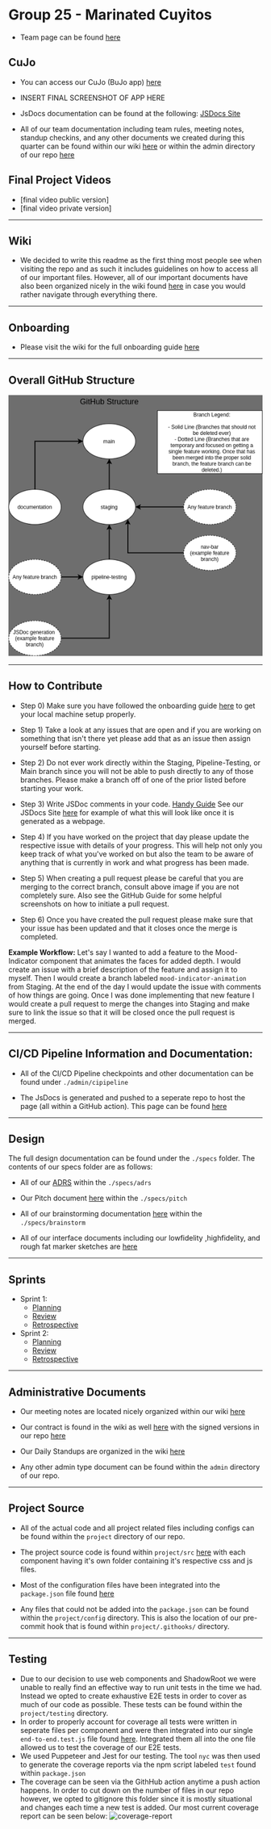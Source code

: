 # Group 25 - Marinated Cuyitos

- Team page can be found [here](admin/team.md)

## CuJo

- You can access our CuJo (BuJo app) [here](https://cse110-sp21-group25.github.io/cse110-sp21-group25/project/src/index.html)

- INSERT FINAL SCREENSHOT OF APP HERE

- JsDocs documentation can be found at the following: [JSDocs Site](https://cujodocs.github.io/CuJoDocumentation/)

- All of our team documentation including team rules, meeting notes, standup checkins, and any other documents we created during this quarter can be found within our wiki [here](https://github.com/cse110-sp21-group25/cse110-sp21-group25/wiki) or within the admin directory of our repo [here](https://github.com/cse110-sp21-group25/cse110-sp21-group25/tree/onboarding-guide/admin)

## Final Project Videos

- [final video public version]
- [final video private version]

---

## Wiki

- We decided to write this readme as the first thing most people see when visiting the repo and as such it includes guidelines on how to access all of our important files. However, all of our important documents have also been organized nicely in the wiki found [here](https://github.com/cse110-sp21-group25/cse110-sp21-group25/wiki) in case you would rather navigate through everything there.

---

## Onboarding

- Please visit the wiki for the full onboarding guide [here](https://github.com/cse110-sp21-group25/cse110-sp21-group25/wiki/Onboarding)

---

## Overall GitHub Structure

![Our GitHub Structure](./admin/cipipeline/github-flow.png)

---

## How to Contribute

- Step 0) Make sure you have followed the onboarding guide [here](https://github.com/cse110-sp21-group25/cse110-sp21-group25/wiki/Onboarding-Setup) to get your local machine setup properly.

- Step 1) Take a look at any issues that are open and if you are working on something that isn't there yet please add that as an issue then assign yourself before starting.

- Step 2) Do not ever work directly within the Staging, Pipeline-Testing, or Main branch since you will not be able to push directly to any of those branches. Please make a branch off of one of the prior listed before starting your work.

- Step 3) Write JSDoc comments in your code. [Handy Guide](https://devhints.io/jsdoc) See our JSDocs Site [here](https://cujodocs.github.io/CuJoDocumentation/) for example of what this will look like once it is generated as a webpage.

- Step 4) If you have worked on the project that day please update the respective issue with details of your progress. This will help not only you keep track of what you've worked on but also the team to be aware of anything that is currently in work and what progress has been made.

- Step 5) When creating a pull request please be careful that you are merging to the correct branch, consult above image if you are not completely sure. Also see the GitHub Guide for some helpful screenshots on how to initiate a pull request.

- Step 6) Once you have created the pull request please make sure that your issue has been updated and that it closes once the merge is completed.

**Example Workflow:** Let's say I wanted to add a feature to the Mood-Indicator component that animates the faces for added depth. I would create an issue with a brief description of the feature and assign it to myself. Then I would create a branch labeled `mood-indicator-animation` from Staging. At the end of the day I would update the issue with comments of how things are going. Once I was done implementing that new feature I would create a pull request to merge the changes into Staging and make sure to link the issue so that it will be closed once the pull request is merged.

---

## CI/CD Pipeline Information and Documentation:

- All of the CI/CD Pipeline checkpoints and other documentation can be found under `./admin/cipipeline`

- The JsDocs is generated and pushed to a seperate repo to host the page (all within a GitHub action). This page can be found [here](https://cujodocs.github.io/CuJoDocumentation/)

---

## Design

The full design documentation can be found under the `./specs` folder. The contents of our specs folder are as follows:

- All of our [ADRS](https://github.com/cse110-sp21-group25/cse110-sp21-group25/tree/main/specs/adrs) within the `./specs/adrs`

- Our Pitch document [here](https://github.com/cse110-sp21-group25/cse110-sp21-group25/blob/main/specs/pitch/pitch.md) within the `./specs/pitch`

- All of our brainstorming documentation [here](https://github.com/cse110-sp21-group25/cse110-sp21-group25/tree/main/specs/brainstorm) within the `./specs/brainstorm`

- All of our interface documents including our lowfidelity ,highfidelity, and rough fat marker sketches are [here](https://github.com/cse110-sp21-group25/cse110-sp21-group25/tree/main/specs/interface)

---

## Sprints

- Sprint 1:
  - [Planning]()
  - [Review]()
  - [Retrospective]()
- Sprint 2:
  - [Planning]()
  - [Review]()
  - [Retrospective]()

---

## Administrative Documents

- Our meeting notes are located nicely organized within our wiki [here](https://github.com/cse110-sp21-group25/cse110-sp21-group25/wiki/Meeting-Notes)

- Our contract is found in the wiki as well [here](https://github.com/cse110-sp21-group25/cse110-sp21-group25/wiki/Established-Rules) with the signed versions in our repo [here](https://github.com/cse110-sp21-group25/cse110-sp21-group25/tree/main/admin/misc)

- Our Daily Standups are organized in the wiki [here](https://github.com/cse110-sp21-group25/cse110-sp21-group25/wiki/Daily-Standups)

- Any other admin type document can be found within the `admin` directory of our repo.

---

## Project Source

- All of the actual code and all project related files including configs can be found within the `project` directory of our repo.

- The project source code is found within `project/src` [here](https://github.com/cse110-sp21-group25/cse110-sp21-group25/tree/main/project/src) with each component having it's own folder containing it's respective css and js files.

- Most of the configuration files have been integrated into the `package.json` file found [here](https://github.com/cse110-sp21-group25/cse110-sp21-group25/blob/main/project/package.json)

- Any files that could not be added into the `package.json` can be found within the `project/config` directory. This is also the location of our pre-commit hook that is found within `project/.githooks/` directory.

---

## Testing

- Due to our decision to use web components and ShadowRoot we were unable to really find an effective way to run unit tests in the time we had. Instead we opted to create exhaustive E2E tests in order to cover as much of our code as possible. These tests can be found within the `project/testing` directory.
- In order to properly account for coverage all tests were written in seperate files per component and were then integrated into our single `end-to-end.test.js` file found [here](https://github.com/cse110-sp21-group25/cse110-sp21-group25/blob/main/project/testing/end-to-end.test.js). Integrated them all into the one file allowed us to test the coverage of our E2E tests.
- We used Puppeteer and Jest for our testing. The tool `nyc` was then used to generate the coverage reports via the npm script labeled `test` found within `package.json`
- The coverage can be seen via the GithHub action anytime a push action happens. In order to cut down on the number of files in our repo however, we opted to gitignore this folder since it is mostly situational and changes each time a new test is added. Our most current coverage report can be seen below: ![coverage-report](https://github.com/cse110-sp21-group25/cse110-sp21-group25/blob/staging/project/testing/coverage-report.png)
